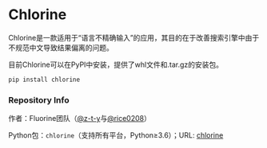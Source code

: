# Chlorine

Chlorine是一款适用于“语言不精确输入”的应用，其目的在于改善搜索引擎中由于不规范中文导致结果偏离的问题。

目前Chlorine可以在PyPI中安装，提供了whl文件和.tar.gz的安装包。

```powershell
pip install chlorine
```

### Repository Info

作者：Fluorine团队（[@z-t-y](https://github.com/z-t-y)与[@rice0208](https://github.com/rice0208)）

Python包：`chlorine`（支持所有平台，Python≥3.6）；URL: [chlorine](https://pypi.org/project/chlorine)